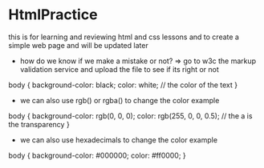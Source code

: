 # HtmlPractice

this is for learning and reviewing html and css lessons and to create a simple web page and will be updated later


- how do we know if we make a mistake or not? 
=> go to w3c the markup validation service and upload the file to see if its right or not

body {
    background-color: black;
    color: white; // the color of the text
}

- we can also use rgb() or rgba() to change the color
example

body {
    background-color: rgb(0, 0, 0);
    color: rgb(255, 0, 0, 0.5);	// the a is the transparency
}

- we can also use hexadecimals to change the color
example

body { 
    background-color: #000000;
    color: #ff0000;
}



